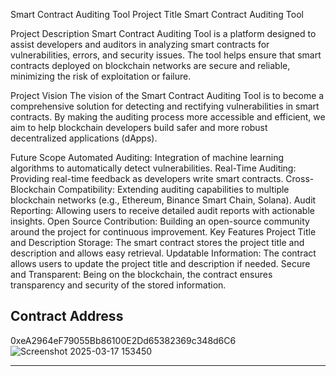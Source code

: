 Smart Contract Auditing Tool
Project Title
Smart Contract Auditing Tool

Project Description
Smart Contract Auditing Tool is a platform designed to assist developers and auditors in analyzing smart contracts for vulnerabilities, errors, and security issues. The tool helps ensure that smart contracts deployed on blockchain networks are secure and reliable, minimizing the risk of exploitation or failure.

Project Vision
The vision of the Smart Contract Auditing Tool is to become a comprehensive solution for detecting and rectifying vulnerabilities in smart contracts. By making the auditing process more accessible and efficient, we aim to help blockchain developers build safer and more robust decentralized applications (dApps).

Future Scope
Automated Auditing: Integration of machine learning algorithms to automatically detect vulnerabilities.
Real-Time Auditing: Providing real-time feedback as developers write smart contracts.
Cross-Blockchain Compatibility: Extending auditing capabilities to multiple blockchain networks (e.g., Ethereum, Binance Smart Chain, Solana).
Audit Reporting: Allowing users to receive detailed audit reports with actionable insights.
Open Source Contribution: Building an open-source community around the project for continuous improvement.
Key Features
Project Title and Description Storage: The smart contract stores the project title and description and allows easy retrieval.
Updatable Information: The contract allows users to update the project title and description if needed.
Secure and Transparent: Being on the blockchain, the contract ensures transparency and security of the stored information.
## Contract Address 
0xeA2964eF79055Bb86100E2Dd65382369c348d6C6
![Screenshot 2025-03-17 153450](https://github.com/user-attachments/assets/8dfbb3c7-7e05-4e6d-be3f-836a63902711)

---
